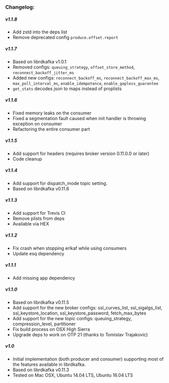 ### Changelog:

##### v1.1.8

- Add zstd into the deps list
- Remove deprecated config `produce.offset.report`

##### v1.1.7 

- Based on librdkafka v1.0.1
- Removed configs: `queuing_strategy`, `offset_store_method`, `reconnect_backoff_jitter_ms`
- Added new configs: `reconnect_backoff_ms`, `reconnect_backoff_max_ms`, `max_poll_interval_ms`, `enable_idempotence`, `enable_gapless_guarantee`
- `get_stats` decodes json to maps instead of proplists

##### v1.1.6

- Fixed memory leaks on the consumer
- Fixed a segmentation fault caused when init handler is throwing exception on consumer
- Refactoring the entire consumer part

##### v1.1.5

- Add support for headers (requires broker version 0.11.0.0 or later)
- Code cleanup

##### v1.1.4

- Add support for dispatch_mode topic setting.
- Based on librdkafka v0.11.6

##### v1.1.3

- Add support for Trevis CI
- Remove plists from deps
- Available via HEX

##### v1.1.2

- Fix crash when stopping erlkaf while using consumers
- Update esq dependency

##### v1.1.1

- Add missing app dependency

##### v1.1.0

- Based on librdkafka v0.11.5
- Add support for the new broker configs: ssl_curves_list, ssl_sigalgs_list, ssl_keystore_location, ssl_keystore_password, fetch_max_bytes
- Add support for the new topic configs: queuing_strategy, compression_level, partitioner
- Fix build process on OSX High Sierra
- Upgrade deps to work on OTP 21 (thanks to Tomislav Trajakovic)

##### v1.0

- Initial implementation (both producer and consumer) supporting most of the features available in librdkafka.
- Based on librdkafka v0.11.3
- Tested on Mac OSX, Ubuntu 14.04 LTS, Ubuntu 16.04 LTS

